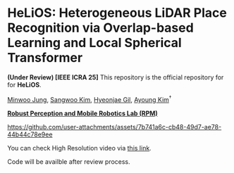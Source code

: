 # HeLiOS: Heterogeneous LiDAR Place Recognition via Overlap-based Learning and Local Spherical Transformer


**(Under Review) [IEEE ICRA 25]** This repository is the official repository for for **HeLiOS**.

  <a href="https://scholar.google.co.kr/citations?user=aKPTi7gAAAAJ&hl=ko" target="_blank">Minwoo Jung</a><sup></sup>,
  <a href="https://scholar.google.co.kr/citations?user=I2pNZDkAAAAJ&hl=ko" target="_blank">Sangwoo Kim</a><sup></sup>,
  <a href="https://scholar.google.co.kr/citations?user=n15gehEAAAAJ&hl=ko" target="_blank">Hyeonjae Gil</a><sup></sup>,
  <a href="https://scholar.google.co.kr/citations?user=7yveufgAAAAJ&hl=ko" target="_blank">Ayoung Kim</a><sup>†</sup>

**[Robust Perception and Mobile Robotics Lab (RPM)](https://rpm.snu.ac.kr/)**

https://github.com/user-attachments/assets/7b741a6c-cb48-49d7-ae78-44b44c78e9ee

You can check High Resolution video via [this link](https://www.youtube.com/watch?v=tEEvWA3LyXY).

Code will be availble after review process.
